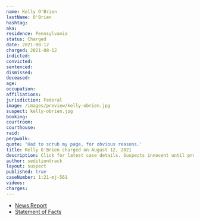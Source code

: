 ```yaml
---
name: Kelly O'Brien
lastName: O'Brien
hashtag:
aka:
residence: Pennsylvania
status: Charged
date: 2021-08-12
charged: 2021-08-12
indicted:
convicted:
sentenced:
dismissed:
deceased:
age:
occupation:
affiliations:
jurisdiction: Federal
image: /images/preview/kelly-obrien.jpg
suspect: kelly-obrien.jpg
booking:
courtroom:
courthouse:
raid:
perpwalk:
quote: 'Had to scrub my page, for obvious reasons.'
title: Kelly O'Brien charged on August 12, 2021
description: Click for latest case details. Suspects innocent until proven guilty.
author: seditiontrack
layout: suspect
published: true
caseNumber: 1:21-mj-561
videos:
charges:
---
```

- [News Report](https://www.mcall.com/news/pennsylvania/mc-nws-pa-lehigh-woman-charged-capitol-20210820-gsmk4wiaxrb63gtobzny7ujvcq-story.html)
- [Statement of Facts](https://www.justice.gov/usao-dc/case-multi-defendant/file/1431181/download)
